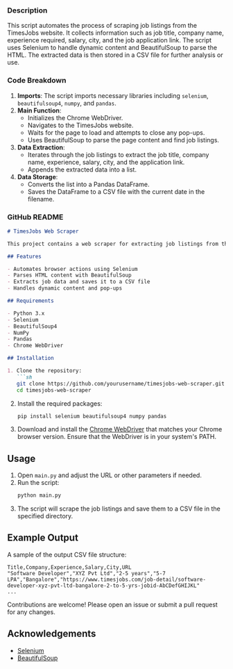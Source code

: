 ### Description
This script automates the process of scraping job listings from the TimesJobs website. It collects information such as job title, company name, experience required, salary, city, and the job application link. The script uses Selenium to handle dynamic content and BeautifulSoup to parse the HTML. The extracted data is then stored in a CSV file for further analysis or use.

### Code Breakdown

1. **Imports**: The script imports necessary libraries including `selenium`, `beautifulsoup4`, `numpy`, and `pandas`.
2. **Main Function**: 
   - Initializes the Chrome WebDriver.
   - Navigates to the TimesJobs website.
   - Waits for the page to load and attempts to close any pop-ups.
   - Uses BeautifulSoup to parse the page content and find job listings.
3. **Data Extraction**:
   - Iterates through the job listings to extract the job title, company name, experience, salary, city, and the application link.
   - Appends the extracted data into a list.
4. **Data Storage**:
   - Converts the list into a Pandas DataFrame.
   - Saves the DataFrame to a CSV file with the current date in the filename.

### GitHub README

```markdown
# TimesJobs Web Scraper

This project contains a web scraper for extracting job listings from the TimesJobs website. The scraper collects job titles, company names, required experience, salaries, cities, and application links, and saves them into a CSV file.

## Features

- Automates browser actions using Selenium
- Parses HTML content with BeautifulSoup
- Extracts job data and saves it to a CSV file
- Handles dynamic content and pop-ups

## Requirements

- Python 3.x
- Selenium
- BeautifulSoup4
- NumPy
- Pandas
- Chrome WebDriver

## Installation

1. Clone the repository:
   ```sh
   git clone https://github.com/yourusername/timesjobs-web-scraper.git
   cd timesjobs-web-scraper
   ```

2. Install the required packages:
   ```sh
   pip install selenium beautifulsoup4 numpy pandas
   ```

3. Download and install the [Chrome WebDriver](https://sites.google.com/a/chromium.org/chromedriver/) that matches your Chrome browser version. Ensure that the WebDriver is in your system's PATH.

## Usage

1. Open `main.py` and adjust the URL or other parameters if needed.
2. Run the script:
   ```sh
   python main.py
   ```
3. The script will scrape the job listings and save them to a CSV file in the specified directory.

## Example Output

A sample of the output CSV file structure:
```csv
Title,Company,Experience,Salary,City,URL
"Software Developer","XYZ Pvt Ltd","2-5 years","5-7 LPA","Bangalore","https://www.timesjobs.com/job-detail/software-developer-xyz-pvt-ltd-bangalore-2-to-5-yrs-jobid-AbCDefGHIJKL"
...
```

Contributions are welcome! Please open an issue or submit a pull request for any changes.

## Acknowledgements

- [Selenium](https://www.selenium.dev/)
- [BeautifulSoup](https://www.crummy.com/software/BeautifulSoup/)
